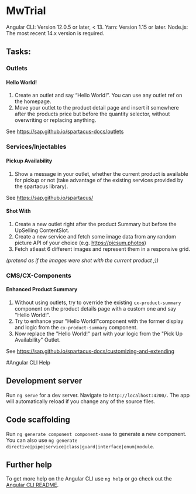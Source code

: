 # MwTrial

Angular CLI: Version 12.0.5 or later, < 13.
Yarn: Version 1.15 or later.
Node.js: The most recent 14.x version is required. 

## Tasks:

### Outlets 
#### Hello World!
1. Create an outlet and say “Hello World!”. You can use any outlet ref on the homepage.
2. Move your outlet to the product detail page and insert it somewhere after the products price but before the quantity selector, without overwriting or replacing anything.

See https://sap.github.io/spartacus-docs/outlets

### Services/Injectables
#### Pickup Availability
1. Show a message in your outlet, whether the current product is available for pickup or not (take advantage of the existing services provided by the spartacus library).

See https://sap.github.io/spartacus/

#### Shot With
1. Create a new outlet right after the product Summary but before the UpSelling ContentSlot.
2. Create a new service and fetch some image data from any random picture API of your choice (e.g.  https://picsum.photos)
3. Fetch atleast 6 different images and represent them in a responsive grid.

*(pretend as if the images were shot with the current product ;))*

### CMS/CX-Components
#### Enhanced Product Summary
1. Without using outlets, try to override the existing `cx-product-summary` component on the product details page with a custom one and say "Hello World!".
2. Try to enhance your "Hello World!"component with the former display and logic from the `cx-product-summary` component.
3. Now replace the "Hello World!" part with your logic from the "Pick Up Availability" Outlet.

See https://sap.github.io/spartacus-docs/customizing-and-extending

#Angular CLI Help
## Development server
Run `ng serve` for a dev server. Navigate to `http://localhost:4200/`. The app will automatically reload if you change any of the source files.

## Code scaffolding
Run `ng generate component component-name` to generate a new component. You can also use `ng generate directive|pipe|service|class|guard|interface|enum|module`.

## Further help
To get more help on the Angular CLI use `ng help` or go check out the [Angular CLI README](https://github.com/angular/angular-cli/blob/master/README.md).

